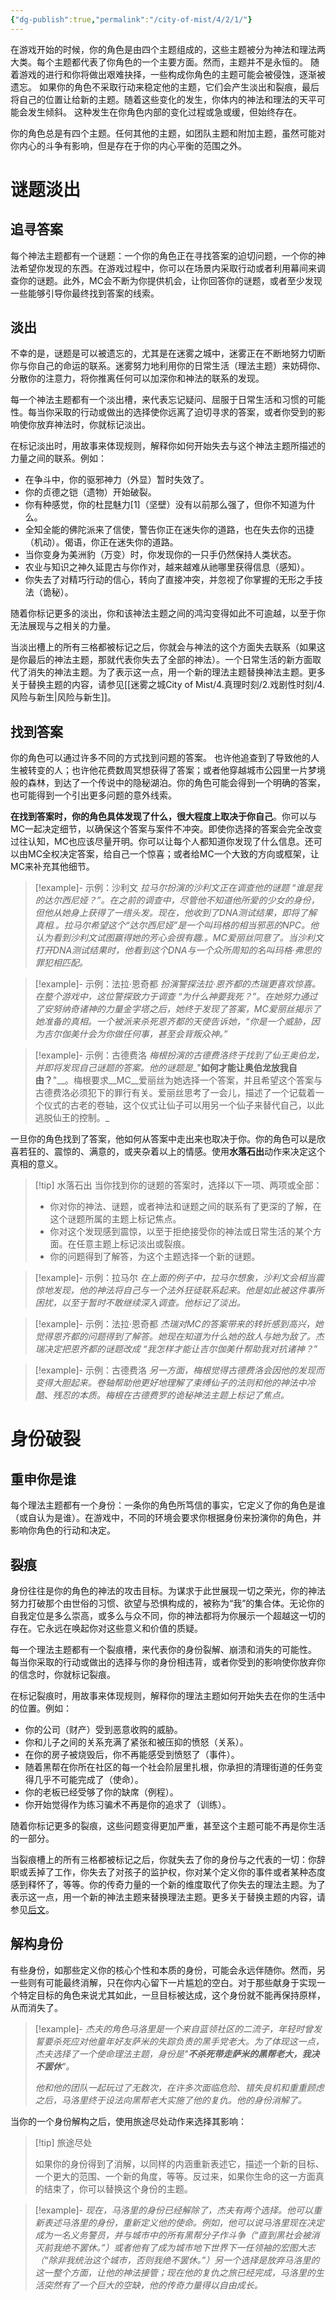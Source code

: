 ```yaml
---
{"dg-publish":true,"permalink":"/city-of-mist/4/2/1/"}
---
```


在游戏开始的时候，你的角色是由四个主题组成的，这些主题被分为神法和理法两大类。每个主题都代表了你角色的一个主要方面。然而，主题并不是永恒的。 随着游戏的进行和你将做出艰难抉择，一些构成你角色的主题可能会被侵蚀，逐渐被遗忘。 如果你的角色不采取行动来稳定他的主题，它们会产生淡出和裂痕，最后将自己的位置让给新的主题。随着这些变化的发生，你体内的神法和理法的天平可能会发生倾斜。 这种发生在你角色内部的变化过程或急或缓，但始终存在。

你的角色总是有四个主题。任何其他的主题，如团队主题和附加主题，虽然可能对你内心的斗争有影响，但是存在于你的内心平衡的范围之外。

# 谜题淡出

## 追寻答案
每个神法主题都有一个谜题：一个你的角色正在寻找答案的迫切问题，一个你的神法希望你发现的东西。在游戏过程中，你可以在场景内采取行动或者利用幕间来调查你的谜题。此外，MC会不断为你提供机会，让你回答你的谜题，或者至少发现一些能够引导你最终找到答案的线索。

## 淡出
不幸的是，谜题是可以被遗忘的，尤其是在迷雾之城中，迷雾正在不断地努力切断你与你自己的命运的联系。迷雾努力地利用你的日常生活（理法主题）来妨碍你、分散你的注意力，将你推离任何可以加深你和神法的联系的发现。
  
每一个神法主题都有一个淡出槽，来代表忘记疑问、屈服于日常生活和习惯的可能性。每当你采取的行动或做出的选择使你远离了迫切寻求的答案，或者你受到的影响使你放弃神法时，你就标记淡出。

在标记淡出时，用故事来体现规则，解释你如何开始失去与这个神法主题所描述的力量之间的联系。例如：

- 在争斗中，你的驱邪神力（外显）暂时失效了。
- 你的贞德之铠（遗物）开始破裂。
- 你有种感觉，你的杜昆魅力[1]（坚壁）没有以前那么强了，但你不知道为什么。
- 全知全能的佛陀派来了信使，警告你正在迷失你的道路，也在失去你的迅捷（机动）。偈语，你正在迷失你的道路。
- 当你变身为美洲豹（万变）时，你发现你的一只手仍然保持人类状态。
- 农业与知识之神久延毘古与你作对，越来越难从祂哪里获得信息（感知）。
- 你失去了对精巧行动的信心，转向了直接冲突，并忽视了你掌握的无形之手技法（诡秘）。

随着你标记更多的淡出，你和该神法主题之间的鸿沟变得如此不可逾越，以至于你无法展现与之相关的力量。

当淡出槽上的所有三格都被标记之后，你就会与神法的这个方面失去联系（如果这是你最后的神法主题，那就代表你失去了全部的神法）。一个日常生活的新方面取代了消失的神法主题。为了表示这一点，用一个新的理法主题替换神法主题。更多关于替换主题的内容，请参见[[迷雾之城City of Mist/4.真理时刻/2.戏剧性时刻/4.风险与新生\|风险与新生]]。

## 找到答案
你的角色可以通过许多不同的方式找到问题的答案。 也许他追查到了导致他的人生被转变的人；也许他花费数周冥想获得了答案；或者他穿越城市公园里一片梦境般的森林，到达了一个传说中的隐秘湖泊。你的角色可能会得到一个明确的答案，也可能得到一个引出更多问题的意外线索。

**在找到答案时，你的角色具体发现了什么，很大程度上取决于你自己**。你可以与MC一起决定细节，以确保这个答案与案件不冲突。即使你选择的答案会完全改变过往认知，MC也应该尽量开明。你可以让每个人都知道你发现了什么信息。还可以由MC全权决定答案，给自己一个惊喜；或者给MC一个大致的方向或框架，让MC来补充其他细节。

>[!example]- 示例：沙利文
>_拉马尔扮演的沙利文正在调查他的谜题 “谁是我的达尔西尼娅？”。在之前的调查中，尽管他不知道他所爱的少女的身份，但他从她身上获得了一绺头发。现在，他收到了DNA测试结果，即将了解真相.。拉马尔希望这个“达尔西尼娅”是一个叫玛格的相当邪恶的NPC。他认为看到沙利文试图赢得她的芳心会很有趣.。MC爱丽丝同意了。当沙利文打开DNA测试结果时，他看到这个DNA与一个众所周知的名叫玛格·弗思的罪犯相匹配。_

>[!example]- 示例：法拉·恩奇都
>_扮演警探法拉·恩齐都的杰瑞更喜欢惊喜。在整个游戏中，这位警探致力于调查 “为什么神要我死？”。在她努力通过了安努纳奇诸神的力量金字塔之后，她终于发现了答案，MC爱丽丝揭示了她准备的真相。一个被派来杀死恩齐都的天使告诉她，“你是一个威胁，因为吉尔伽美什会为你做任何事，甚至会背叛众神。”_

>[!example]- 示例：古德费洛
>_梅根扮演的古德费洛终于找到了仙王奥伯龙，并即将发现自己谜题的答案。他的谜题是__"__如何才能让奥伯龙放我自由？__"__。梅根要求__MC__爱丽丝为她选择一个答案，并且希望这个答案与古德费洛必须犯下的罪行有关。爱丽丝思考了一会儿，描述了一个记载着一个仪式的古老的卷轴，这个仪式让仙子可以用另一个仙子来替代自己，以此逃脱仙王的控制。_

一旦你的角色找到了答案，他如何从答案中走出来也取决于你。你的角色可以是欣喜若狂的、震惊的、满意的，或夹杂着以上的情感。使用**水落石出**动作来决定这个真相的意义。

>[!tip] 水落石出
>当你找到你的谜题的答案时，选择以下一项、两项或全部：
>- 你对你的神法、谜题，或者神法和谜题之间的联系有了更深的了解，在这个谜题所属的主题上标记焦点。
>- 你对这个发现感到震惊，以至于拒绝接受你的神法或日常生活的某个方面。在任意主题上标记淡出或裂痕。
>- 你的问题得到了解答，为这个主题选择一个新的谜题。

>[!example]- 示例：拉马尔
>_在上面的例子中，拉马尔想象，沙利文会相当震惊地发现，他的神法将自己与一个法外狂徒联系起来。他是如此被这件事所困扰，以至于暂时不敢继续深入调查。他标记了淡出。_

>[!example]- 示例：法拉·恩奇都
>_杰瑞对MC的答案带来的转折感到高兴，她觉得恩齐都的问题得到了解答。她现在知道为什么她的敌人与她为敌了。杰瑞决定把恩齐都的谜题改成 “我怎样才能让吉尔伽美什帮助我对抗诸神？”_

>[!example]- 示例：古德费洛
>_另一方面，梅根觉得古德费洛会因他的发现而变得大胆起来。卷轴帮助他更好地理解了束缚仙子的法则和他的神法中冷酷、残忍的本质。梅根在古德费罗的诡秘神法主题上标记了焦点。_

# 身份破裂

## 重申你是谁
每个理法主题都有一个身份：一条你的角色所笃信的事实，它定义了你的角色是谁（或自认为是谁）。在游戏中，不同的环境会要求你根据身份来扮演你的角色，并影响你角色的行动和决定。

## 裂痕
身份往往是你的角色的神法的攻击目标。为谋求于此世展现一切之荣光，你的神法努力打破那个由世俗的习惯、欲望与恐惧构成的，被称为“我”的集合体。无论你的自我定位是多么崇高，或多么与众不同，你的神法都将为你展示一个超越这一切的存在。它永远在唤起你对这些意义和价值的质疑。

每一个理法主题都有一个裂痕槽，来代表你的身份裂解、崩溃和消失的可能性。 每当你采取的行动或做出的选择与你的身份相违背，或者你受到的影响使你放弃你的信念时，你就标记裂痕。

在标记裂痕时，用故事来体现规则，解释你的理法主题如何开始失去在你的生活中的位置。例如：

- 你的公司（财产）受到恶意收购的威胁。
- 你和儿子之间的关系充满了紧张和被压抑的愤怒（关系）。
- 在你的房子被烧毁后，你不再能感受到愤怒了（事件）。
- 随着黑帮在你所在社区的每一个社会阶层里扎根，你承担的清理街道的任务变得几乎不可能完成了（使命）。
- 你的老板已经受够了你的缺席（例程）。
- 你开始觉得作为练习骗术不再是你的追求了（训练）。
  
随着你标记更多的裂痕，这些问题变得更加严重，甚至这个主题可能不再是你生活的一部分。

当裂痕槽上的所有三格都被标记之后，你就失去了你的身份与之代表的一切：你辞职或丢掉了工作，你失去了对孩子的监护权，你对某个定义你的事件或者某种态度感到释怀了，等等。你的传奇力量的一个新的维度取代了你失去的理法主题。为了表示这一点，用一个新的神法主题来替换理法主题。更多关于替换主题的内容，请参见[后文](https://www.yuque.com/renommee/mist/zqrg9c)。

## 解构身份
有些身份，如那些定义你的核心个性和本质的身份，可能会永远伴随你。然而，另一些则有可能最终消解，只在你内心留下一片尴尬的空白。对于那些献身于实现一个特定目标的角色来说尤其如此，一旦目标被达成，这个身份就不能再保持原样，从而消失了。

>[!example]-
>_杰夫的角色马洛里是一个来自蓝领社区的二流子，年轻时曾发誓要杀死应对他童年好友萨米的失踪负责的黑手党老大。为了体现这一点，杰夫选择了一个使命理法主题，身份是"**不杀死带走萨米的黑帮老大，我决不罢休**"。_
>
>_他和他的团队一起玩过了无数次，在许多次面临危险、错失良机和重重顾虑之后，马洛里终于设法向黑帮老大实施了他的复仇。他的身份消解了。_

当你的一个身份解构之后，使用旅途尽处动作来选择其影响：

>[!tip] 旅途尽处
>
> 如果你的身份得到了消解，以同样的内涵重新表述它，描述一个新的目标、一个更大的范围、一个新的角度，等等。反过来，如果你生命的这一方面真的结束了，你可以替换这个身份的主题。

>[!example]-
>_现在，马洛里的身份已经解除了，杰夫有两个选择。他可以重新表述马洛里的身份，重新定义他的使命。例如，他可以说马洛里现在决定成为一名义务警员，并与城市中的所有黑帮分子作斗争（“直到黑社会被消灭前我绝不罢休。”）或者他有了成为城市地下世界下一任领袖的宏图大志（“除非我统治这个城市，否则我绝不罢休。”）另一个选择是放弃马洛里的这一整个方面，让他的神法接管；现在他的复仇之旅已经完成，马洛里的生活突然有了一个巨大的空缺，他的传奇力量得以自由成长。_